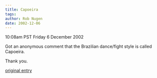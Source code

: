 ```yaml
---
title: Capoeira
tags: 
author: Rob Nugen
date: 2002-12-06
---
```


<p class=date>10:08am PST Friday 6 December 2002</p>

<p>Got an anonymous comment that the Brazilian dance/fight style is
called Capoeira.</p>

<p>Thank you.</p>

<p><a
href="http://www.robnugen.com/cgi-local/journal.pl?date=2002/12/03#hollywood2">original
entry</a></p>
